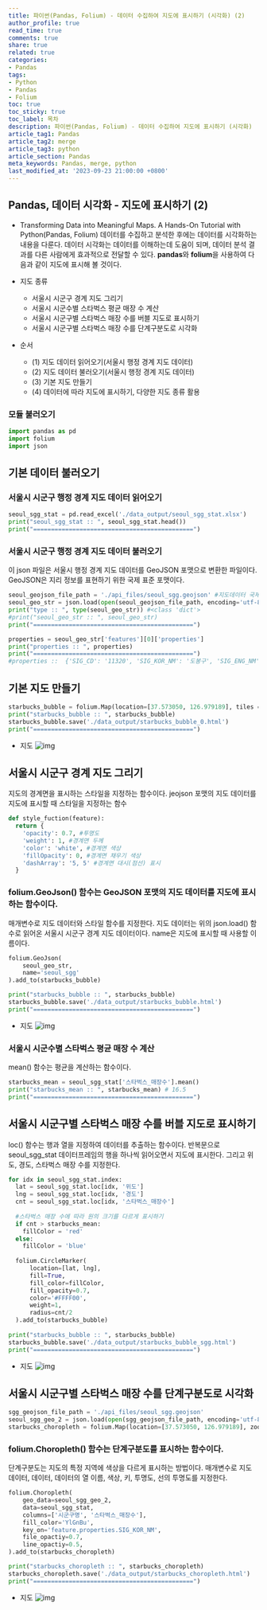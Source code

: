 ```yaml
---
title: 파이썬(Pandas, Folium) - 데이터 수집하여 지도에 표시하기 (시각화) (2)
author_profile: true
read_time: true
comments: true
share: true
related: true
categories:
- Pandas
tags:
- Python
- Pandas
- Folium
toc: true
toc_sticky: true
toc_label: 목차
description: 파이썬(Pandas, Folium) - 데이터 수집하여 지도에 표시하기 (시각화)
article_tag1: Pandas
article_tag2: merge
article_tag3: python
article_section: Pandas
meta_keywords: Pandas, merge, python
last_modified_at: '2023-09-23 21:00:00 +0800'
---
```


## Pandas, 데이터 시각화 - 지도에 표시하기 (2)
- Transforming Data into Meaningful Maps. A Hands-On Tutorial with Python(Pandas, Folium)
데이터를 수집하고 분석한 후에는 데이터를 시각화하는 내용을 다룬다. 데이터 시각화는 데이터를 이해하는데 도움이 되며, 데이터 분석 결과를 다른 사람에게 효과적으로 전달할 수 있다. **pandas**와 **folium**을 사용하여 다음과 같이 지도에 표시해 볼 것이다.

- 지도 종류
  - 서울시 시군구 경계 지도 그리기
  - 서울시 시군수별 스타벅스 평균 매장 수 계산
  - 서울시 시군구별 스타벅스 매장 수를 버블 지도로 표시하기
  - 서울시 시군구별 스타벅스 매장 수를 단계구분도로 시각화

- 순서 
  - (1) 지도 데이터 읽어오기(서울시 행정 경계 지도 데이터)
  - (2) 지도 데이터 불러오기(서울시 행정 경계 지도 데이터)
  - (3) 기본 지도 만들기
  - (4) 데이터에 따라 지도에 표시하기, 다양한 지도 종류 활용



### 모듈 불러오기
```py
import pandas as pd
import folium
import json
```

## 기본 데이터 불러오기
### 서울시 시군구 행정 경계 지도 데이터 읽어오기

```py
seoul_sgg_stat = pd.read_excel('./data_output/seoul_sgg_stat.xlsx')
print("seoul_sgg_stat :: ", seoul_sgg_stat.head())
print("=============================================")
```

### 서울시 시군구 행정 경계 지도 데이터 불러오기
이 json 파일은 서울시 행정 경계 지도 데이터를 GeoJSON 포맷으로 변환한 파일이다.
GeoJSON은 지리 정보를 표현하기 위한 국제 표준 포맷이다.

```py
seoul_geojson_file_path = './api_files/seoul_sgg.geojson' #지도데이터 국제 표준
seoul_geo_str = json.load(open(seoul_geojson_file_path, encoding='utf-8'))
print("type :: ", type(seoul_geo_str)) #<class 'dict'>
#print("seoul_geo_str :: ", seoul_geo_str)
print("=============================================")

properties = seoul_geo_str['features'][0]['properties']
print("properties :: ", properties)
print("=============================================")
#properties ::  {'SIG_CD': '11320', 'SIG_KOR_NM': '도봉구', 'SIG_ENG_NM': 'Dobong-gu', 'ESRI_PK': 0, 'SHAPE_AREA': 0.00210990544544, 'SHAPE_LEN': 0.239901251347}
```

## 기본 지도 만들기
```py
starbucks_bubble = folium.Map(location=[37.573050, 126.979189], tiles ='CartoDB dark_matter',  zoom_start=11)
print("starbucks_bubble :: ", starbucks_bubble)
starbucks_bubble.save('./data_output/starbucks_bubble_0.html')
print("=============================================")
```

- 지도
![img](/assets/images/pandas_starbucks/pandas_visual_04.png "pandas")


## 서울시 시군구 경계 지도 그리기

지도의 경계면을 표시하는 스타일을 지정하는 함수이다.
jeojson 포맷의 지도 데이터를 지도에 표시할 때 스타일을 지정하는 함수

```py
def style_fuction(feature):
  return {
    'opacity': 0.7, #투명도
    'weight': 1, #경계면 두께
    'color': 'white', #경계면 색상
    'fillOpacity': 0, #경계면 채우기 색상
    'dashArray': '5, 5' #경계면 대시(점선) 표시
  }
```

### folium.GeoJson() 함수는 GeoJSON 포맷의 지도 데이터를 지도에 표시하는 함수이다.

매개변수로 지도 데이터와 스타일 함수를 지정한다.
지도 데이터는 위의 json.load() 함수로 읽어온 서울시 시군구 경계 지도 데이터이다.
name은 지도에 표시할 때 사용할 이름이다.

```py
folium.GeoJson(
    seoul_geo_str,
    name='seoul_sgg'
).add_to(starbucks_bubble)

print("starbucks_bubble :: ", starbucks_bubble)
starbucks_bubble.save('./data_output/starbucks_bubble.html')
print("=============================================")
```

- 지도
![img](/assets/images/pandas_starbucks/pandas_visual_05.png "pandas")

### 서울시 시군수별 스타벅스 평균 매장 수 계산
mean() 함수는 평균을 계산하는 함수이다.

```py
starbucks_mean = seoul_sgg_stat['스타벅스_매장수'].mean()
print("starbucks_mean :: ", starbucks_mean) # 16.5
print("=============================================")
```
## 서울시 시군구별 스타벅스 매장 수를 버블 지도로 표시하기

loc() 함수는 행과 열을 지정하여 데이터를 추출하는 함수이다.
반복문으로 seoul_sgg_stat 데이터프레임의 행을 하나씩 읽어오면서 지도에 표시한다.
그리고 위도, 경도, 스타벅스 매장 수를 지정한다.

```py
for idx in seoul_sgg_stat.index:
  lat = seoul_sgg_stat.loc[idx, '위도']
  lng = seoul_sgg_stat.loc[idx, '경도']
  cnt = seoul_sgg_stat.loc[idx, '스타벅스_매장수']
  
  #스타벅스 매장 수에 따라 원의 크기를 다르게 표시하기
  if cnt > starbucks_mean:
    fillColor = 'red'
  else:
    fillColor = 'blue'
    
  folium.CircleMarker(
      location=[lat, lng],
      fill=True,
      fill_color=fillColor,
      fill_opacity=0.7,
      color='#FFFF00',
      weight=1,
      radius=cnt/2
  ).add_to(starbucks_bubble)
  
print("starbucks_bubble :: ", starbucks_bubble)
starbucks_bubble.save('./data_output/starbucks_bubble_sgg.html')
print("=============================================")
```

- 지도
![img](/assets/images/pandas_starbucks/pandas_visual_06.png "pandas")

## 서울시 시군구별 스타벅스 매장 수를 단계구분도로 시각화
```py
sgg_geojson_file_path = './api_files/seoul_sgg.geojson'
seoul_sgg_geo_2 = json.load(open(sgg_geojson_file_path, encoding='utf-8'))
starbucks_choropleth = folium.Map(location=[37.573050, 126.979189], zoom_start=11)
```

### folium.Choropleth() 함수는 단계구분도를 표시하는 함수이다.
단계구분도는 지도의 특정 지역에 색상을 다르게 표시하는 방법이다.
매개변수로 지도 데이터, 데이터, 데이터의 열 이름, 색상, 키, 투명도, 선의 투명도를 지정한다.

```py
folium.Choropleth(
    geo_data=seoul_sgg_geo_2,
    data=seoul_sgg_stat,
    columns=['시군구명', '스타벅스_매장수'],
    fill_color='YlGnBu',
    key_on='feature.properties.SIG_KOR_NM',
    file_opactiy=0.7,
    line_opactiy=0.5,
).add_to(starbucks_choropleth)

print("starbucks_choropleth :: ", starbucks_choropleth)
starbucks_choropleth.save('./data_output/starbucks_choropleth.html')
print("=============================================")
```

- 지도
![img](/assets/images/pandas_starbucks/pandas_visual_07.png "pandas")
